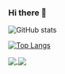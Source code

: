 ### Hi there 👋

<!--
**bushiyi/bushiyi** is a ✨ _special_ ✨ repository because its `README.md` (this file) appears on your GitHub profile.

Here are some ideas to get you started:

- 🔭 I’m currently working on ...
- 🌱 I’m currently learning ...
- 👯 I’m looking to collaborate on ...
- 🤔 I’m looking for help with ...
- 💬 Ask me about ...
- 📫 How to reach me: ...
- 😄 Pronouns: ...
- ⚡ Fun fact: ...
-->

![GitHub stats](https://github-readme-stats.vercel.app/api?username=bushiyi&count_private=true&theme=noctis_minimus)

[![Top Langs](https://github-readme-stats.vercel.app/api/top-langs/?username=bushiyi&layout=compact)](https://github.com/bushiyi/github-readme-stats)


<a href="https://github.com/bushiyi/github-readme-stats">
  <img align="center" src="https://github-readme-stats.vercel.app/api/pin/?username=bushiyi&repo=github-readme-stats" />
</a>
<a href="https://github.com/bushiyi/convoychat">
  <img align="center" src="https://github-readme-stats.vercel.app/api/pin/?username=bushiyi&repo=convoychat" />
</a>
